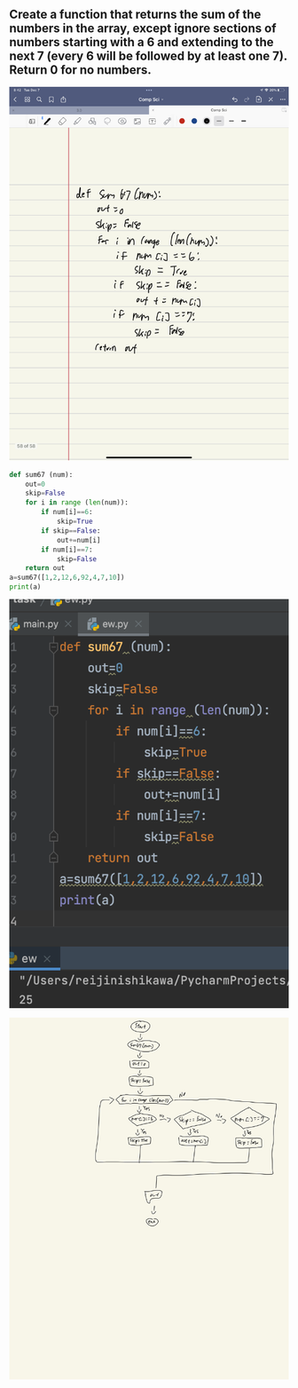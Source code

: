 ## Create a function that returns the sum of the numbers in the array, except ignore sections of numbers starting with a 6 and extending to the next 7 (every 6 will be followed by at least one 7). Return 0 for no numbers.


![](quiz018.jpeg)
```.py
def sum67 (num):
    out=0
    skip=False
    for i in range (len(num)):
        if num[i]==6:
            skip=True
        if skip==False:
            out+=num[i]
        if num[i]==7:
            skip=False
    return out
a=sum67([1,2,12,6,92,4,7,10])
print(a)
```
![](quiz018out.png)

![](quiz018flow.jpg)
